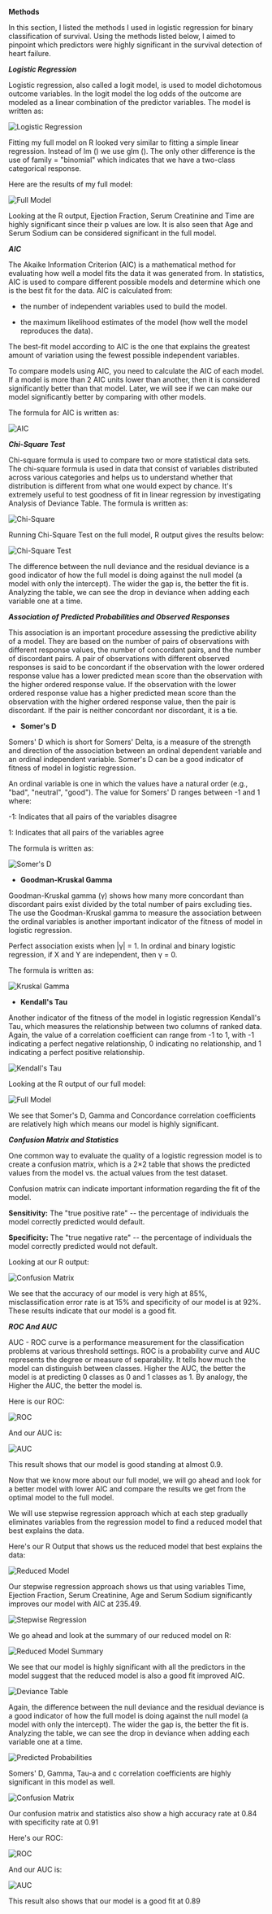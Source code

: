 **Methods**

In this section, I listed the methods I used in logistic regression for binary classification of survival. Using the methods listed below, I aimed to pinpoint which predictors were highly significant in the survival detection of heart failure.

***Logistic Regression***

Logistic regression, also called a logit model, is used to model dichotomous outcome variables. In the logit model the log odds of the outcome are modeled as a linear combination of the predictor variables. The model is written as:

![Logistic Regression](/Images/image5.png)

Fitting my full model on R looked very similar to fitting a simple linear regression. Instead of lm () we use glm (). The only other difference is the use of family = \"binomial\" which indicates that we have a two-class categorical response.

Here are the results of my full model:

![Full Model](/Images/image6.png)

Looking at the R output, Ejection Fraction, Serum Creatinine and Time are highly significant since their p values are low. It is also seen that Age and Serum Sodium can be considered significant in the full model.

***AIC***

The Akaike Information Criterion (AIC) is a mathematical method for evaluating how well a model fits the data it was generated from. In statistics, AIC is used to compare different possible models and determine which one is the best fit for the data. AIC is calculated from:

-   the number of independent variables used to build the model.

-   the maximum likelihood estimates of the model (how well the model reproduces the data).

The best-fit model according to AIC is the one that explains the greatest amount of variation using the fewest possible independent variables.

To compare models using AIC, you need to calculate the AIC of each model. If a model is more than 2 AIC units lower than another, then it is considered significantly better than that model. Later, we will see if we can make our model significantly better by comparing with other models.

The formula for AIC is written as:

![AIC](/Images/image7.png)

***Chi-Square Test***

Chi-square formula is used to compare two or more statistical data sets. The chi-square formula is used in data that consist of variables distributed across various categories and helps us to understand whether that distribution is different from what one would expect by chance. It's extremely useful to test goodness of fit in linear regression by investigating Analysis of Deviance Table. The formula is written as:

![Chi-Square](/Images/image8.png)

Running Chi-Square Test on the full model, R output gives the results below:

![Chi-Square Test](/Images/image9.png)

The difference between the null deviance and the residual deviance is a good indicator of how the full model is doing against the null model (a model with only the intercept). The wider the gap is, the better the fit is. Analyzing the table, we can see the drop in deviance when adding each variable one at a time.

***Association of Predicted Probabilities and Observed Responses***

This association is an important procedure assessing the predictive ability of a model. They are based on the number of pairs of observations with different response values, the number of concordant pairs, and the number of discordant pairs. A pair of observations with different observed responses is said to be concordant if the observation with the lower ordered response value has a lower predicted mean score than the observation with the higher ordered response value. If the observation with the lower ordered response value has a higher predicted mean score than the observation with the higher ordered response value, then the pair is discordant. If the pair is neither concordant nor discordant, it is a tie.

-   **Somer's D**

Somers' D which is short for Somers' Delta, is a measure of the strength and direction of the association between an ordinal dependent variable and an ordinal independent variable. Somer's D can be a good indicator of fitness of model in logistic regression.

An ordinal variable is one in which the values have a natural order (e.g., "bad", "neutral", "good"). The value for Somers' D ranges between -1 and 1 where:

-1: Indicates that all pairs of the variables disagree

 1: Indicates that all pairs of the variables agree

The formula is written as:

![Somer's D](/Images/image10.png)

-   **Goodman-Kruskal Gamma**

Goodman-Kruskal gamma (γ) shows how many more concordant than discordant pairs exist divided by the total number of pairs excluding ties. The use the Goodman-Kruskal gamma to measure the association between the ordinal variables is another important indicator of the fitness of model in logistic regression.

Perfect association exists when \|γ\| = 1. In ordinal and binary logistic regression, if X and Y are independent, then γ = 0.

The formula is written as:

![Kruskal Gamma](/Images/image26.png)

-   **Kendall's Tau**

Another indicator of the fitness of the model in logistic regression Kendall's Tau, which measures the relationship between two columns of ranked data. Again, the value of a correlation coefficient can range from -1 to 1, with -1 indicating a perfect negative relationship, 0 indicating no relationship, and 1 indicating a perfect positive relationship.

![Kendall's Tau](/Images/image27.png)

Looking at the R output of our full model:


![Full Model](/Images/image11.png)

We see that Somer's D, Gamma and Concordance correlation coefficients are relatively high which means our model is highly significant.

***Confusion Matrix and Statistics***

One common way to evaluate the quality of a logistic regression model is to create a confusion matrix, which is a 2×2 table that shows the predicted values from the model vs. the actual values from the test dataset.

Confusion matrix can indicate important information regarding the fit of the model.

**Sensitivity:** The "true positive rate" -- the percentage of individuals the model correctly predicted would default.

**Specificity:** The "true negative rate" -- the percentage of individuals the model correctly predicted would not default.

Looking at our R output:

![Confusion Matrix](/Images/image12.png)

We see that the accuracy of our model is very high at 85%, misclassification error rate is at 15% and specificity of our model is at 92%. These results indicate that our model is a good fit.

***ROC And AUC***

AUC - ROC curve is a performance measurement for the classification problems at various threshold settings. ROC is a probability curve and AUC represents the degree or measure of separability. It tells how much the model can distinguish between classes. Higher the AUC, the better the model is at predicting 0 classes as 0 and 1 classes as 1. By analogy, the Higher the AUC, the better the model is.

Here is our ROC:

![ROC](/Images/image13.png)

And our AUC is:

![AUC](/Images/image14.png)

This result shows that our model is good standing at almost 0.9.

Now that we know more about our full model, we will go ahead and look for a better model with lower AIC and compare the results we get from the optimal model to the full model.

We will use stepwise regression approach which at each step gradually eliminates variables from the regression model to find a reduced model that best explains the data.

Here's our R Output that shows us the reduced model that best explains the data:

![Reduced Model](/Images/image15.png)

Our stepwise regression approach shows us that using variables Time, Ejection Fraction, Serum Creatinine, Age and Serum Sodium significantly improves our model with AIC at 235.49.

![Stepwise Regression](/Images/image16.png)

We go ahead and look at the summary of our reduced model on R:

![Reduced Model Summary](/Images/image17.png)

We see that our model is highly significant with all the predictors in the model suggest that the reduced model is also a good fit improved AIC.

![Deviance Table](/Images/image18.png)

Again, the difference between the null deviance and the residual deviance is a good indicator of how the full model is doing against the null model (a model with only the intercept). The wider the gap is, the better the fit is. Analyzing the table, we can see the drop in deviance when adding each variable one at a time.

![Predicted Probabilities](/Images/image19.png)

Somers' D, Gamma, Tau-a and c correlation coefficients are highly significant in this model as well.

![Confusion Matrix](/Images/image20.png)

Our confusion matrix and statistics also show a high accuracy rate at 0.84 with specificity rate at 0.91

Here's our ROC:

![ROC](/Images/image21.png)

And our AUC is:

![AUC](/Images/image22.png)

This result also shows that our model is a good fit at 0.89













